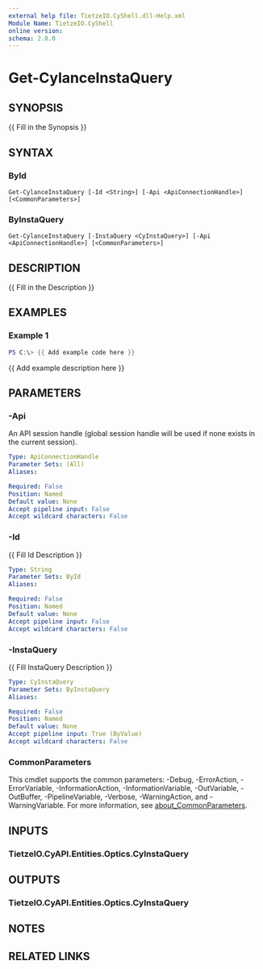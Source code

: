 ```yaml
---
external help file: TietzeIO.CyShell.dll-Help.xml
Module Name: TietzeIO.CyShell
online version:
schema: 2.0.0
---
```


# Get-CylanceInstaQuery

## SYNOPSIS
{{ Fill in the Synopsis }}

## SYNTAX

### ById
```
Get-CylanceInstaQuery [-Id <String>] [-Api <ApiConnectionHandle>] [<CommonParameters>]
```

### ByInstaQuery
```
Get-CylanceInstaQuery [-InstaQuery <CyInstaQuery>] [-Api <ApiConnectionHandle>] [<CommonParameters>]
```

## DESCRIPTION
{{ Fill in the Description }}

## EXAMPLES

### Example 1
```powershell
PS C:\> {{ Add example code here }}
```

{{ Add example description here }}

## PARAMETERS

### -Api
An API session handle (global session handle will be used if none exists in the current session).

```yaml
Type: ApiConnectionHandle
Parameter Sets: (All)
Aliases:

Required: False
Position: Named
Default value: None
Accept pipeline input: False
Accept wildcard characters: False
```

### -Id
{{ Fill Id Description }}

```yaml
Type: String
Parameter Sets: ById
Aliases:

Required: False
Position: Named
Default value: None
Accept pipeline input: False
Accept wildcard characters: False
```

### -InstaQuery
{{ Fill InstaQuery Description }}

```yaml
Type: CyInstaQuery
Parameter Sets: ByInstaQuery
Aliases:

Required: False
Position: Named
Default value: None
Accept pipeline input: True (ByValue)
Accept wildcard characters: False
```

### CommonParameters
This cmdlet supports the common parameters: -Debug, -ErrorAction, -ErrorVariable, -InformationAction, -InformationVariable, -OutVariable, -OutBuffer, -PipelineVariable, -Verbose, -WarningAction, and -WarningVariable. For more information, see [about_CommonParameters](http://go.microsoft.com/fwlink/?LinkID=113216).

## INPUTS

### TietzeIO.CyAPI.Entities.Optics.CyInstaQuery

## OUTPUTS

### TietzeIO.CyAPI.Entities.Optics.CyInstaQuery

## NOTES

## RELATED LINKS
